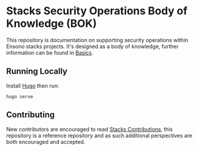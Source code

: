 # Stacks Security Operations Body of Knowledge (BOK)

This repository is documentation on supporting security operations within Ensono stacks projects. It's designed as a body of knowledge, further information can be found in [Basics](https://github.com/RichardSlater/stacks-secops-bok/blob/main/content/basics/_index.md).

## Running Locally

Install [Hugo](https://gohugo.io/) then run:

```shell
hugo serve
```

## Contributing

New contributors are encouraged to read [Stacks Contributions](https://stacks.ensono.com/docs/contributions), this repository is a reference repository and as such additional perspectives are both encouraged and accepted.
